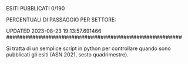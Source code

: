 ESITI PUBBLICATI 0/190 

PERCENTUALI DI PASSAGGIO PER SETTORE:

UPDATED 2023-08-23 19:13:57.691466
###################################################### 

Si tratta di un semplice script in python per controllare quando sono pubblicati gli esiti (ASN 2021, sesto quadrimestre).

